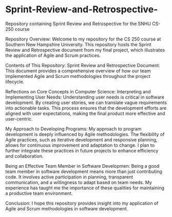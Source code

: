 # Sprint-Review-and-Retrospective-
Repository containing Sprint Review and Retrospective for the SNHU CS-250 course

Repository Overview:
Welcome to my repository for the CS 250 course at Southern New Hampshire University. This repository hosts the Sprint Review and Retrospective document from my final project, which illustrates the application of Agile and Scrum practices.

Contents of This Repository:
Sprint Review and Retrospective Document: This document provides a comprehensive overview of how our team implemented Agile and Scrum methodologies throughout the project lifecycle.

Reflections on Core Concepts in Computer Science:
Interpreting and Implementing User Needs:
Understanding user needs is critical in software development. By creating user stories, we can translate vague requirements into actionable tasks. This process ensures that the development efforts are aligned with user expectations, making the final product more effective and user-centric.

My Approach to Developing Programs:
My approach to program development is deeply influenced by Agile methodologies. The flexibility of Agile practices, such as iterative development and responsive planning, allows for continuous improvement and adaptation to change. I plan to further integrate these practices in future projects to enhance efficiency and collaboration.

Being an Effective Team Member in Software Developmen:
Being a good team member in software development means more than just contributing code. It involves active participation in planning, transparent communication, and a willingness to adapt based on team needs. My experience has taught me the importance of these qualities for maintaining a productive team environment.

Conclusion:
I hope this repository provides insight into my application of Agile and Scrum methodologies in software development. 
